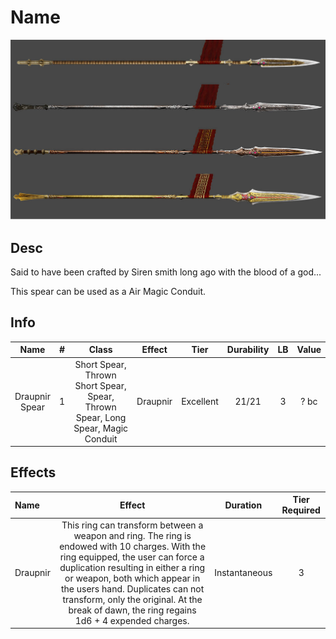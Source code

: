 # Name

![Copyright](./DrapnirSpear.jpg)

## Desc

Said to have been crafted by Siren smith long ago with the blood of a god...

This spear can be used as a Air Magic Conduit.

## Info

|      Name      | # |                                      Class                                      |  Effect  |   Tier   | Durability | LB | Value |
| :------------: | :-: | :------------------------------------------------------------------------------: | :------: | :-------: | :--------: | :-: | :---: |
| Draupnir Spear | 1 | Short Spear, Thrown Short Spear, Spear, Thrown Spear, Long Spear, Magic Conduit | Draupnir | Excellent |   21/21   | 3 | ? bc |

## Effects

| Name     |                                                                                                                                                                    Effect                                                                                                                                                                    |   Duration   | Tier Required |
| :------- | :-------------------------------------------------------------------------------------------------------------------------------------------------------------------------------------------------------------------------------------------------------------------------------------------------------------------------------------------: | :-----------: | :-----------: |
| Draupnir | This ring can transform between a weapon and ring. The ring is endowed with 10 charges. With the ring equipped, the user can force a duplication resulting in either a ring or weapon, both which appear in the users hand. Duplicates can not transform, only the original. At the break of dawn, the ring regains 1d6 + 4 expended charges. | Instantaneous |       3       |
